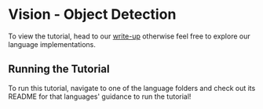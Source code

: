 # Vision - Object Detection

To view the tutorial,
head to our [write-up](docs.bow.software/tutorials/examples/yolo-object-detection) otherwise feel
free to explore our language implementations.

## Running the Tutorial

To run this tutorial,
navigate to one of the language folders and check out its README for that languages' guidance to run the tutorial!
